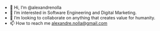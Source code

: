 - 👋 Hi, I’m @alexandrenolla
- 👀 I’m interested in Software Engineering and Digital Marketing.
- 💞️ I’m looking to collaborate on anything that creates value for humanity.
- 📫 How to reach me alexandre.nolla@gmail.com

<!---
alexandrenolla/alexandrenolla is a ✨ special ✨ repository because its `README.md` (this file) appears on your GitHub profile.
You can click the Preview link to take a look at your changes.
--->
